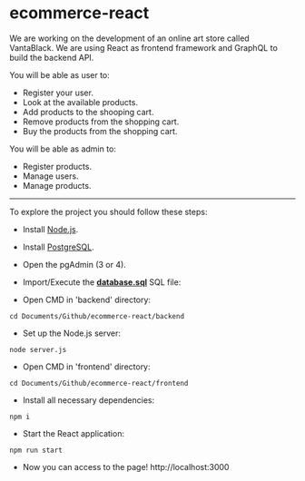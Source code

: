 # ecommerce-react

We are working on the development of an online art store called VantaBlack. We are using React as frontend framework and GraphQL to build the backend API.

You will be able as user to:
* Register your user.
* Look at the available products.
* Add products to the shooping cart.
* Remove products from the shopping cart.
* Buy the products from the shopping cart.

You will be able as admin to:
* Register products.
* Manage users.
* Manage products.

***

To explore the project you should follow these steps:
* Install [Node.js](https://nodejs.org/es/).
* Install [PostgreSQL](https://www.enterprisedb.com/downloads/postgres-postgresql-downloads).
* Open the pgAdmin (3 or 4).
* Import/Execute the **[database.sql](https://github.com/alejogs4/ecommerce-react/blob/master/backend/database/database.sql)** SQL file:

* Open CMD in 'backend' directory:
```
cd Documents/Github/ecommerce-react/backend
```
* Set up the Node.js server:
```
node server.js
```
* Open CMD in 'frontend' directory:
```
cd Documents/Github/ecommerce-react/frontend
```
* Install all necessary dependencies:
```
npm i
```
* Start the React application:
```
npm run start
```
* Now you can access to the page!
http://localhost:3000


